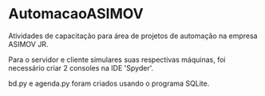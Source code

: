 # AutomacaoASIMOV

Atividades de capacitação para área de projetos de automação na empresa ASIMOV JR.

Para o servidor e cliente simulares suas respectivas máquinas, foi necessário criar 2 consoles na IDE 'Spyder'.

bd.py e agenda.py foram criados usando o programa SQLite. 
